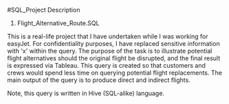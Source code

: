 #SQL_Project Description


1. Flight_Alternative_Route.SQL

This is a real-life project that I have undertaken while I was working for easyJet. For confidentiality purposes, I have replaced sensitive information with 'x' within the query. The purpose of the task is to illustrate potential flight alternatives should the original flight be disrupted, and the final result is expressed via Tableau. This query is created so that customers and crews would spend less time on querying potential flight replacements. The main output of the query is to produce direct and indirect flights.

Note, this query is written in Hive (SQL-alike) language. 




